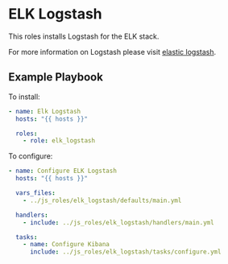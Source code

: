 # ELK Logstash

This roles installs Logstash for the ELK stack.

For more information on Logstash please visit [elastic logstash](https://www.elastic.co/products/logstash).

## Example Playbook

To install:

```YAML
- name: Elk Logstash
  hosts: "{{ hosts }}"

  roles:
    - role: elk_logstash
```

To configure:

```YAML
- name: Configure ELK Logstash
  hosts: "{{ hosts }}"

  vars_files:
    - ../js_roles/elk_logstash/defaults/main.yml

  handlers:
    - include: ../js_roles/elk_logstash/handlers/main.yml

  tasks:
    - name: Configure Kibana
      include: ../js_roles/elk_logstash/tasks/configure.yml
```
